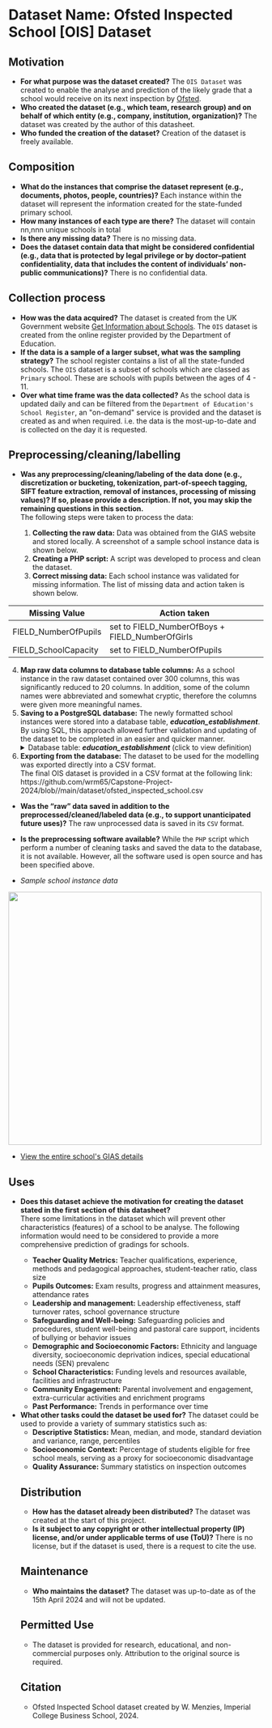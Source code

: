 # Dataset Name: Ofsted Inspected School [OIS] Dataset

## Motivation

- <b>For what purpose was the dataset created?</b> The `OIS Dataset` was created to enable the analyse and prediction of the likely grade that a school would receive on its next inspection by [Ofsted](https://www.gov.uk/government/organisations/ofsted).
- <b>Who created the dataset (e.g., which team, research group) and on behalf of which entity (e.g., company, institution, organization)?</b> The dataset was created by the author of this datasheet.
- <b>Who funded the creation of the dataset?</b> Creation of the dataset is freely available. 

 
## Composition

- <b>What do the instances that comprise the dataset represent (e.g., documents, photos, people, countries)?</b> Each instance within the dataset will represent the information created for the state-funded primary school.
- <b>How many instances of each type are there?</b> The dataset will contain nn,nnn unique schools in total
- <b>Is there any missing data?</b> There is no missing data.
- <b>Does the dataset contain data that might be considered confidential (e.g., data that is protected by legal privilege or by doctor–patient confidentiality, data that includes the content of individuals’ non-public communications)?</b> There is no confidential data.

## Collection process

- <b>How was the data acquired?</b> The dataset is created from the UK Government website [Get Information about Schools](https://www.get-information-schools.service.gov.uk/). The `OIS` dataset is created from the online register provided by the Department of Education.
- <b>If the data is a sample of a larger subset, what was the sampling strategy?</b> The school register contains a list of all the state-funded schools. The `OIS` dataset is a subset of schools which are classed as `Primary` school. These are schools with pupils between the ages of 4 - 11.
- <b>Over what time frame was the data collected?</b> As the school data is updated daily and can be filtered from the `Department of Education's School Register`, an "on-demand" service is provided and the dataset is created as and when required. i.e. the data is the most-up-to-date and is collected on the day it is requested.

## Preprocessing/cleaning/labelling

- <b>Was any preprocessing/cleaning/labeling of the data done (e.g., discretization or bucketing, tokenization, part-of-speech tagging, SIFT feature extraction, removal of instances, processing of missing values)? If so, please provide a description. If not, you may skip the remaining questions in this section.</b> 
	<div>
    The following steps were taken to process the data:
    <ol start="1">
			<li><b>Collecting the raw data:</b> Data was obtained from the GIAS website and stored locally. A screenshot of a sample school instance data is shown below.</li>
			<li><b>Creating a PHP script:</b> A script was developed to process and clean the dataset.</li>
			<li><b>Correct missing data:</b> Each school instance was validated for missing information. The list of missing data and action taken is shown below.</li>
    </ol>
	<div>
	
| Missing Value |  Action taken |
| --- | --- |
| FIELD_NumberOfPupils | set to FIELD_NumberOfBoys + FIELD_NumberOfGirls |
| FIELD_SchoolCapacity | set to FIELD_NumberOfPupils |

 <p>
		<p>
			<ol start="4">
			<li><b>Map raw data columns to database table columns:</b> As a school instance in the raw dataset contained over 300 columns, this was significantly reduced to 20 columns. In addition, some of the column names were abbreviated and somewhat cryptic, therefore the columns were given more meaningful names.</li>
			<li><b>Saving to a PostgreSQL database:</b> The newly formatted school instances were stored into a database table, <b><i>education_establishment</i></b>. By using SQL, this approach allowed further validation and updating of the dataset to be completed in an easier and quicker manner.
				<details>
					<summary>Database table: <b><i>education_establishment</i></b> (click to view definition)</summary>
					<pre>
CREATE TABLE education_establishment
(
    unique_reference_number bigint NOT NULL,
    establishment_number integer NOT NULL,
    authority_code integer NOT NULL,
    administrative_code character varying(50) COLLATE pg_catalog."default" NOT NULL,
    uk_prn character varying(20) COLLATE pg_catalog."default" NOT NULL,
    establishment_name text COLLATE pg_catalog."default" NOT NULL,
    establishment_type character varying(80) COLLATE pg_catalog."default" NOT NULL,
    statutory_highest_age integer NOT NULL,
    statutory_lowest_age integer NOT NULL,
    sixth_form_exist boolean NOT NULL,
    school_capacity integer NOT NULL,
    pupil_number integer NOT NULL,
    pupil_boys integer NOT NULL,
    pupil_girls integer NOT NULL,
    free_school_meals integer NOT NULL,
    free_school_meals_percentage numeric(5,2) NOT NULL,
    education_phase character varying(80) COLLATE pg_catalog."default" NOT NULL,
    gender_type integer NOT NULL,
    religious_character character varying(80) COLLATE pg_catalog."default" NOT NULL,
    religious_ethos character varying(80) COLLATE pg_catalog."default" NOT NULL,
    admissions_policy character varying(50) COLLATE pg_catalog."default" NOT NULL,
    establishment_status character varying(50) COLLATE pg_catalog."default" NOT NULL,
    opened_reason character varying(50) COLLATE pg_catalog."default" NOT NULL,
    opening_date date NOT NULL,
    app_image_group integer NOT NULL,
    active_detail boolean NOT NULL,
    created_local_date timestamp with time zone NOT NULL,
    created_date timestamp with time zone NOT NULL,
    created_by integer NOT NULL,
    CONSTRAINT education_establishment_pkey PRIMARY KEY (unique_reference_number)
)
					</pre>
				</details>
			</li>
			<li><b>Exporting from the database:</b> The dataset to be used for the modelling was exported directly into a CSV format.</li>
		 <div>The final OIS dataset is provided in a CSV format at the following link:</div> 
	https://github.com/wrm65/Capstone-Project-2024/blob//main/dataset/ofsted_inspected_school.csv
			</ol>
		</p>
  </p>
	
- <b>Was the “raw” data saved in addition to the preprocessed/cleaned/labeled data (e.g., to support unanticipated future uses)?</b> The raw unprocessed data is saved in its `CSV` format.
- <b>Is the preprocessing software available?</b> While the `PHP` script which perform a number of cleaning tasks and saved the data to the database, it is not available. However, all the software used is open source and has been specified above.

- <i>Sample school instance data</i>
 <div>
	<img style="width:500px" src="https://github.com/wrm65/Capstone-Project-2024/blob/main/images/gias_data_01.png">
 </div>
 
- [View the entire school's GIAS details](https://www.get-information-schools.service.gov.uk/Establishments/Establishment/Details/148025)

## Uses

- <b>Does this dataset achieve the motivation for creating the dataset stated in the first section of this datasheet?</b>
	<div>
    There some limitations in the dataset which will prevent other characteristics (features) of a school to be analyse. The following information would need to be considered to provide a more comprehensive prediction of gradings for schools.
    <ul>
    <li><b>Teacher Quality Metrics:</b> Teacher qualifications, experience, methods and pedagogical approaches, student-teacher ratio, class size</li>
    <li><b>Pupils Outcomes:</b> Exam results, progress and attainment measures, attendance rates</li>
    <li><b>Leadership and management:</b> Leadership effectiveness, staff turnover rates, school governance structure</li>
    <li><b>Safeguarding and Well-being:</b> Safeguarding policies and procedures, student well-being and pastoral care support, incidents of bullying or behavior issues</li>
    <li><b>Demographic and Socioeconomic Factors:</b> Ethnicity and language diversity, socioeconomic deprivation indices, special educational needs (SEN) prevalenc</li>
    <li><b>School Characteristics:</b> Funding levels and resources available, facilities and infrastructure</li>
    <li><b>Community Engagement:</b> Parental involvement and engagement, extra-curricular activities and enrichment programs</li>
    <li><b>Past Performance:</b> Trends in performance over time</li>
    </ul>
	<div>
- <b>What other tasks could the dataset be used for?</b> The dataset could be used to provide a variety of summary statistics such as:
    <ul>
    <li><b>Descriptive Statistics:</b> Mean, median, and mode, standard deviation and variance, range, percentiles</li>
    <li><b>Socioeconomic Context:</b> Percentage of students eligible for free school meals, serving as a proxy for socioeconomic disadvantage</li>
    <li><b>Quality Assurance:</b> Summary statistics on inspection outcomes</li>

## Distribution

- <b>How has the dataset already been distributed?</b> The dataset was created at the start of this project.
- <b>Is it subject to any copyright or other intellectual property (IP) license, and/or under applicable terms of use (ToU)?</b> There is no license, but if the dataset is used, there is a request to cite the use.

## Maintenance

- <b>Who maintains the dataset?</b> The dataset was up-to-date as of the 15th April 2024 and will not be updated. 

## Permitted Use

- The dataset is provided for research, educational, and non-commercial purposes only. Attribution to the original source is required.

## Citation

- Ofsted Inspected School dataset created by W. Menzies, Imperial College Business School, 2024.

